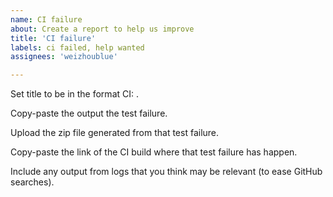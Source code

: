 ```yaml
---
name: CI failure
about: Create a report to help us improve
title: 'CI failure'
labels: ci failed, help wanted
assignees: 'weizhoublue'

---
```


Set title to be in the format CI: <test-name>.

Copy-paste the output the test failure.

Upload the zip file generated from that test failure.

Copy-paste the link of the CI build where that test failure has happen.

Include any output from logs that you think may be relevant (to ease GitHub searches).
